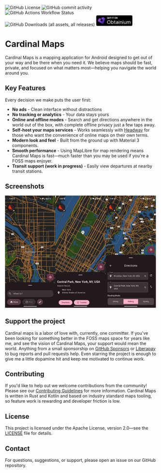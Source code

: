 ![GitHub License](https://img.shields.io/github/license/ellenhp/cardinal)
![GitHub commit activity](https://img.shields.io/github/commit-activity/m/ellenhp/cardinal)
![GitHub Actions Workflow Status](https://img.shields.io/github/actions/workflow/status/ellenhp/cardinal/build_android.yml)
![GitHub Downloads (all assets, all releases)](https://img.shields.io/github/downloads/ellenhp/cardinal/total)
<a href="https://apps.obtainium.imranr.dev/redirect?r=obtainium://app/%7B%22id%22%3A%22earth.maps.cardinal%22%2C%22url%22%3A%22https%3A%2F%2Fgithub.com%2Fellenhp%2Fcardinal%22%2C%22author%22%3A%22ellenhp%22%2C%22name%22%3A%22Cardinal%22%2C%22preferredApkIndex%22%3A0%2C%22additionalSettings%22%3A%22%7B%5C%22includePrereleases%5C%22%3Afalse%2C%5C%22fallbackToOlderReleases%5C%22%3Atrue%2C%5C%22filterReleaseTitlesByRegEx%5C%22%3A%5C%22%5C%22%2C%5C%22filterReleaseNotesByRegEx%5C%22%3A%5C%22%5C%22%2C%5C%22verifyLatestTag%5C%22%3Afalse%2C%5C%22sortMethodChoice%5C%22%3A%5C%22date%5C%22%2C%5C%22useLatestAssetDateAsReleaseDate%5C%22%3Afalse%2C%5C%22releaseTitleAsVersion%5C%22%3Afalse%2C%5C%22trackOnly%5C%22%3Afalse%2C%5C%22versionExtractionRegEx%5C%22%3A%5C%22%5C%22%2C%5C%22matchGroupToUse%5C%22%3A%5C%22%5C%22%2C%5C%22versionDetection%5C%22%3Afalse%2C%5C%22releaseDateAsVersion%5C%22%3Afalse%2C%5C%22useVersionCodeAsOSVersion%5C%22%3Afalse%2C%5C%22apkFilterRegEx%5C%22%3A%5C%22%5C%22%2C%5C%22invertAPKFilter%5C%22%3Afalse%2C%5C%22autoApkFilterByArch%5C%22%3Atrue%2C%5C%22appName%5C%22%3A%5C%22%5C%22%2C%5C%22appAuthor%5C%22%3A%5C%22%5C%22%2C%5C%22shizukuPretendToBeGooglePlay%5C%22%3Afalse%2C%5C%22allowInsecure%5C%22%3Afalse%2C%5C%22exemptFromBackgroundUpdates%5C%22%3Afalse%2C%5C%22skipUpdateNotifications%5C%22%3Afalse%2C%5C%22about%5C%22%3A%5C%22%5C%22%2C%5C%22refreshBeforeDownload%5C%22%3Afalse%7D%22%2C%22overrideSource%22%3Anull%7D" class="img-badge">
    <img src="assets/obtainium.png" alt="Get it on Obtainium" height=36 />
</a>

# Cardinal Maps

Cardinal Maps is a mapping application for Android designed to get out of your way and be there when you need it. We believe maps should be fast, private, and focused on what matters most—helping you navigate the world around you.

## Key Features

Every decision we make puts the user first:

- **No ads** - Clean interface without distractions
- **No tracking or analytics** - Your data stays yours
- **Online and offline modes** - Search and get directions anywhere in the world out of the box, with complete offline privacy just a few taps away.
- **Self-host your maps services** - Works seamlessly with [Headway](https://github.com/headwaymaps/headway) for those who want the convenience of online maps on their own terms.
- **Modern look and feel** - Built from the ground up with Material 3 components.
- **Smooth performance** - Using MapLibre for map rendering means Cardinal Maps is fast—much faster than you may be used if you're a FOSS maps enjoyer.
- **Transit support (work in progress)** - Easily view departures at nearby transit stations.

## Screenshots

<img src="assets/screenshot_basemap.png" width="33%" alt="Basemap view" style="padding: 0; margin: 0;"><img src="assets/screenshot_place_card.png" width="33%" alt="Place card view" style="padding: 0; margin: 0;"><img src="assets/screenshot_directions.png" width="33%" alt="Directions view" style="padding: 0; margin: 0;">

## Support the project

Cardinal maps is a labor of love with, currently, one committer. If you've been looking for something better in the FOSS maps space for years like me, and see the vision of Cardinal Maps, your support would mean the world. Anything from a small sponsorship on [GitHub Sponsors](https://github.com/sponsors/ellenhp) or [Liberapay](https://liberapay.com/ellenhp) to bug reports and pull requests help. Even starring the project is enough to give me a little dopamine hit and keep me motivated to continue work. 

## Contributing

If you'd like to help out we welcome contributions from the community! Please see our [Contributing Guidelines](CONTRIBUTING.md) for more information. Cardinal Maps is written in Rust and Kotlin and based on industry standard maps tooling, so feature work is rewarding and developer friction is low.

## License

This project is licensed under the Apache License, version 2.0—see the [LICENSE](LICENSE) file for details.

## Contact

For questions, suggestions, or support, please open an issue on our GitHub repository.
